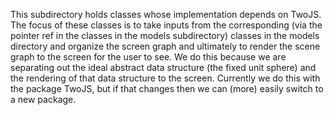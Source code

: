 This subdirectory holds classes whose implementation depends on TwoJS. The focus of these classes is to take inputs from the corresponding (via the pointer ref in the classes in the models subdirectory) classes in the models directory and organize the screen graph and ultimately to render the scene graph to the screen for the user to see. We do this because we are separating out the ideal abstract data structure (the fixed unit sphere) and the rendering of that data structure to the screen. Currently we do this with the package TwoJS, but if that changes then we can (more) easily switch to a new package.
